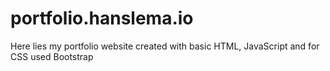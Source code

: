 # portfolio.hanslema.io
Here lies my portfolio website created with basic HTML, JavaScript and for CSS used Bootstrap

